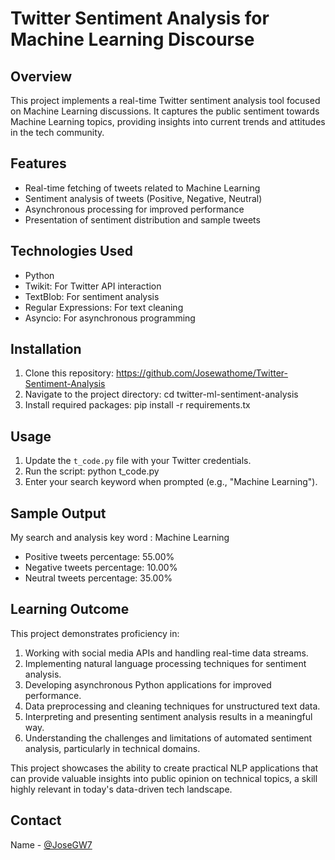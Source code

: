 # Twitter Sentiment Analysis for Machine Learning Discourse

## Overview
This project implements a real-time Twitter sentiment analysis tool focused on Machine Learning discussions. It captures the public sentiment towards Machine Learning topics, providing insights into current trends and attitudes in the tech community.

## Features
- Real-time fetching of tweets related to Machine Learning
- Sentiment analysis of tweets (Positive, Negative, Neutral)
- Asynchronous processing for improved performance
- Presentation of sentiment distribution and sample tweets

## Technologies Used
- Python
- Twikit: For Twitter API interaction
- TextBlob: For sentiment analysis
- Regular Expressions: For text cleaning
- Asyncio: For asynchronous programming

## Installation
1. Clone this repository: https://github.com/Josewathome/Twitter-Sentiment-Analysis
2. Navigate to the project directory: cd twitter-ml-sentiment-analysis
3. Install required packages: pip install -r requirements.tx
## Usage
1. Update the `t_code.py` file with your Twitter credentials.
2. Run the script: python t_code.py
3. Enter your search keyword when prompted (e.g., "Machine Learning").

## Sample Output
My search and analysis key word : Machine Learning
- Positive tweets percentage: 55.00%
- Negative tweets percentage: 10.00%
- Neutral tweets percentage: 35.00%

## Learning Outcome
This project demonstrates proficiency in:
1. Working with social media APIs and handling real-time data streams.
2. Implementing natural language processing techniques for sentiment analysis.
3. Developing asynchronous Python applications for improved performance.
4. Data preprocessing and cleaning techniques for unstructured text data.
5. Interpreting and presenting sentiment analysis results in a meaningful way.
6. Understanding the challenges and limitations of automated sentiment analysis, particularly in technical domains.

This project showcases the ability to create practical NLP applications that can provide valuable insights into public opinion on technical topics, a skill highly relevant in today's data-driven tech landscape.


## Contact
Name - [@JoseGW7](https://twitter.com/JoseGW7)
